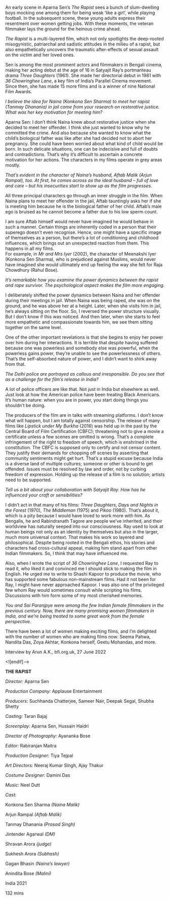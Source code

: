 

An early scene in Aparna Sen’s _The Rapist_ sees a bunch of slum-dwelling boys mocking one among them for being weak ‘like a girl’, while playing football.  In the subsequent scene, these young adults express their resentment over women getting jobs. With these moments, the veteran filmmaker lays the ground for the heinous crime ahead.

_The Rapist_ is a multi-layered film, which not only spotlights the deep-rooted misogynistic, patriarchal and sadistic attitudes in the milieu of a rapist, but also empathetically uncovers the traumatic after-effects of sexual assault on the victim and her loved ones.

Sen is among the most prominent actors and filmmakers in Bengali cinema, making her acting debut at the age of 16 in Satyajit Ray’s portmanteau drama _Three Daughters_ (1961). She made her directorial debut in 1981 with _36 Chowringhee Lane_, a key film of India’s Parallel Cinema movement. Since then, she has made 15 more films and is a winner of nine National Film Awards.

_I believe the idea for Naina (Konkona Sen Sharma) to meet her rapist (Tanmay Dhanania) in jail came from your research on restorative justice. What was her key motivation for meeting him?_

Aparna Sen: I don’t think Naina knew about restorative justice when she decided to meet her offender. I think she just wanted to know why he committed the crime. And also because she wanted to know what the child’s biological father was like after she had decided not to abort her pregnancy. She could have been worried about what kind of child would be born. In such delicate situations, one can be indecisive and full of doubts and contradictions. That’s why it’s difficult to ascertain a concrete motivation for her actions.  The characters in my films operate in grey areas mostly.

_That’s evident in the character of Naina’s husband, Aftab Malik (Arjun Rampal), too. At first, he comes across as the ideal husband – full of love and care – but his insecurities start to show up as the film progresses._

All three principal characters go through an inner struggle in the film. When Naina plans to meet her offender in the jail, Aftab tauntingly asks her if she is meeting him because he is the biological father of her child. Aftab’s male ego is bruised as he cannot become a father due to his low sperm count.

I am sure Aftab himself would never have imagined he would behave in such a manner. Certain things are inherently coded in a person that their superego doesn’t even recognise. Hence, one might have a specific image of themselves as a person, but there’s a lot of conditioning and childhood influences, which brings out an unexpected reaction from them. This happens in all my films.  
For example, in _Mr and Mrs Iyer_ (2002), the character of Meenakshi Iyer (Konkona Sen Sharma), who is prejudiced against Muslims, would never have imagined she would ultimately end up feeling the way she felt for Raja Chowdhury (Rahul Bose).

_It’s remarkable how you examine the power dynamics between the rapist and rape survivor. The psychological aspect makes the film more engaging._

I deliberately shifted the power dynamics between Naina and her offender during their meetings in jail. When Naina was being raped, she was on the ground, and he was above her at a height. Later, when she visits him in jail, he’s always sitting on the floor. So, I reversed the power structure visually. But I don’t know if this was noticed. And then later, when she starts to feel more empathetic and compassionate towards him, we see them sitting together on the same level.

One of the other important revelations is that she begins to enjoy her power over him during her interactions. It is terrible that despite having suffered because one was powerless and somebody else was powerful, when the powerless gains power, they’re unable to see the powerlessness of others. That’s the self-absorbed nature of power, and I didn’t want to shirk away from that.

_The Delhi police are portrayed as callous and irresponsible. Do you see that as a challenge for the film’s release in India?_

A lot of police officers are like that. Not just in India but elsewhere as well. Just look at how the American police have been treating Black Americans.  It’s human nature: when you are in power, you start doing things you shouldn’t be doing.

The producers of the film are in talks with streaming platforms. I don’t know what will happen, but I am totally against censorship. The release of many films like _Lipstick under My Burkha_ (2016) was held up in the past by the Central Board of Film Certification (CBFC); threatening not to give a movie a certificate unless a few scenes are omitted is wrong. That’s a complete infringement of the right to freedom of speech, which is enshrined in the constitution. The CBFC is supposed only to certify and not censor content. They justify their demands for chopping off scenes by asserting that community sentiments might get hurt. That’s a stupid excuse because India is a diverse land of multiple cultures; someone or other is bound to get offended. Issues must be resolved by law and order, not by curbing freedom of expression. Holding up the release of a film is no solution; artists need to be supported.

_Tell us a bit about your collaboration with Satyajit Ray. How has he influenced your craft or sensibilities?_

I didn’t act in that many of his films: _Three Daughters_, _Days and Nights in the Forest_ (1970), _The Middleman_ (1975) and _Pikoo_ (1980). That’s about it, which is a pity because I would have loved to work more with him. As Bengalis, he and Rabindranath Tagore are people we’ve inherited, and their worldview has naturally seeped into our consciousness. Ray used to look at human beings not only as an identity by themselves but also in the larger, much more universal context. That makes his work so layered and philosophical. Despite being rooted in the Bengali ethos, his stories and characters had cross-cultural appeal, making him stand apart from other Indian filmmakers. So, I think that may have influenced me.

Also, when I wrote the script of _36 Chowringhee Lane_, I requested Ray to read it, who liked it and convinced me I should stick to making the film in English. He urged me to write to Shashi Kapoor to produce the movie, who has supported some fabulous non-mainstream films. Had it not been for Ray, I might have never approached Kapoor. I was also one of the privileged few whom Ray would sometimes consult while scripting his films. Discussions with him form some of my most cherished memories.

_You and Sai Paranjpye were among the few Indian female filmmakers in the previous century. Now, there are many promising women filmmakers in India, and we’re being treated to some great work from the female perspective._

There have been a lot of women making exciting films, and I’m delighted with the number of women who are making films now: Seema Pahwa, Nandita Das, Zoya Akhtar, Konkona herself, Geetu Mohandas, and more.

Interview by Arun A.K., bfi.org.uk, 27 June 2022

<![endif]-->

**THE RAPIST**

_Director:_ Aparna Sen

_Production Company:_ Applause Entertainment

_Producers:_ Suchhanda Chatterjee, Sameer Nair, Deepak Segal, Shubha Shetty

_Casting:_ Taran Bajaj

_Screenplay:_ Aparna Sen, Hussain Haidri

_Director of Photography:_ Ayananka Bose

_Editor:_ Rabiranjan Maitra

_Production Designer:_ Tiya Tejpal

_Art Directors:_ Neeraj Kumar Singh, Ajay Thakur

_Costume Designer:_ Damini Das

_Music:_ Neel Dutt

_Cast:_

Konkona Sen Sharma _(Naina Malik)_

Arjun Rampal _(Aftab Malik)_

Tanmay Dhanania _(Prasad Singh)_

Jintender Agarwal _(DM)_

Shravan Arora _(judge)_

Sukhesh Arora _(Subhash)_

Gagan Bhasin _(Naina’s lawyer)_

Anindita Bose _(Malini)_

India 2021

132 mins
<!--stackedit_data:
eyJoaXN0b3J5IjpbLTc1NjMzNzUzNF19
-->
